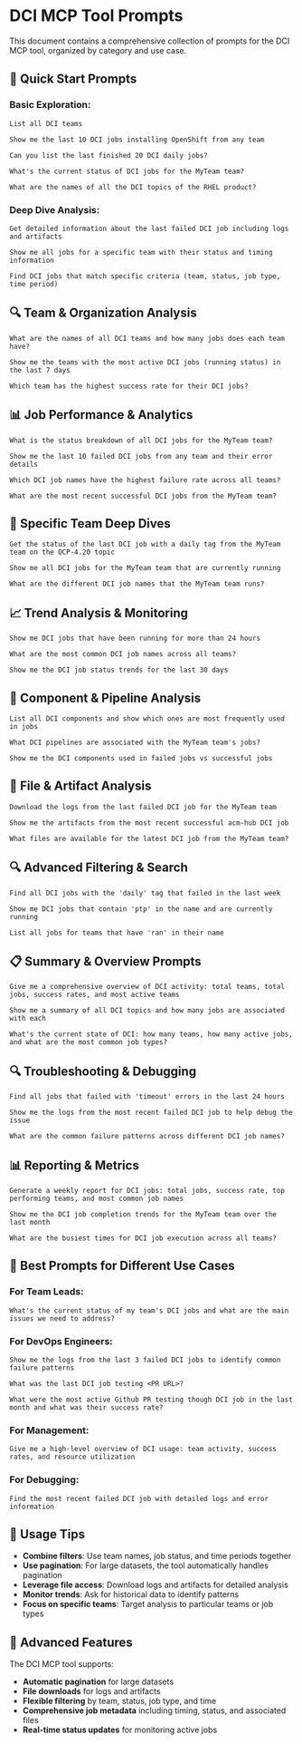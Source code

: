 # DCI MCP Tool Prompts

This document contains a comprehensive collection of prompts for the DCI MCP tool, organized by category and use case.

## 🚀 **Quick Start Prompts**

### **Basic Exploration:**

```
List all DCI teams
```

```
Show me the last 10 DCI jobs installing OpenShift from any team
```

```
Can you list the last finished 20 DCI daily jobs?
```

```
What's the current status of DCI jobs for the MyTeam team?
```

```
What are the names of all the DCI topics of the RHEL product?
```

### **Deep Dive Analysis:**
```
Get detailed information about the last failed DCI job including logs and artifacts
```

```
Show me all jobs for a specific team with their status and timing information
```

```
Find DCI jobs that match specific criteria (team, status, job type, time period)
```

## 🔍 **Team & Organization Analysis**

```
What are the names of all DCI teams and how many jobs does each team have?
```

```
Show me the teams with the most active DCI jobs (running status) in the last 7 days
```

```
Which team has the highest success rate for their DCI jobs?
```

## 📊 **Job Performance & Analytics**

```
What is the status breakdown of all DCI jobs for the MyTeam team?
```

```
Show me the last 10 failed DCI jobs from any team and their error details
```

```
Which DCI job names have the highest failure rate across all teams?
```

```
What are the most recent successful DCI jobs from the MyTeam team?
```

## 🎯 **Specific Team Deep Dives**

```
Get the status of the last DCI job with a daily tag from the MyTeam team on the OCP-4.20 topic
```

```
Show me all DCI jobs for the MyTeam team that are currently running
```

```
What are the different DCI job names that the MyTeam team runs?
```

## 📈 **Trend Analysis & Monitoring**

```
Show me DCI jobs that have been running for more than 24 hours
```

```
What are the most common DCI job names across all teams?
```

```
Show me the DCI job status trends for the last 30 days
```

## 🔧 **Component & Pipeline Analysis**

```
List all DCI components and show which ones are most frequently used in jobs
```

```
What DCI pipelines are associated with the MyTeam team's jobs?
```

```
Show me the DCI components used in failed jobs vs successful jobs
```

## 📁 **File & Artifact Analysis**

```
Download the logs from the last failed DCI job for the MyTeam team
```

```
Show me the artifacts from the most recent successful acm-hub DCI job
```

```
What files are available for the latest DCI job from the MyTeam team?
```

## 🔍 **Advanced Filtering & Search**

```
Find all DCI jobs with the 'daily' tag that failed in the last week
```

```
Show me DCI jobs that contain 'ptp' in the name and are currently running
```

```
List all jobs for teams that have 'ran' in their name
```

## 📋 **Summary & Overview Prompts**

```
Give me a comprehensive overview of DCI activity: total teams, total jobs, success rates, and most active teams
```

```
Show me a summary of all DCI topics and how many jobs are associated with each
```

```
What's the current state of DCI: how many teams, how many active jobs, and what are the most common job types?
```

## 🔍 **Troubleshooting & Debugging**

```
Find all jobs that failed with 'timeout' errors in the last 24 hours
```

```
Show me the logs from the most recent failed DCI job to help debug the issue
```

```
What are the common failure patterns across different DCI job names?
```

## 📊 **Reporting & Metrics**

```
Generate a weekly report for DCI jobs: total jobs, success rate, top performing teams, and most common job names
```

```
Show me the DCI job completion trends for the MyTeam team over the last month
```

```
What are the busiest times for DCI job execution across all teams?
```

## 🎯 **Best Prompts for Different Use Cases**

### **For Team Leads:**

```
What's the current status of my team's DCI jobs and what are the main issues we need to address?
```

### **For DevOps Engineers:**

```
Show me the logs from the last 3 failed DCI jobs to identify common failure patterns
```

```
What was the last DCI job testing <PR URL>?
```

```
What were the most active Github PR testing though DCI job in the last month and what was their success rate?
```

### **For Management:**

```
Give me a high-level overview of DCI usage: team activity, success rates, and resource utilization
```

### **For Debugging:**

```
Find the most recent failed DCI job with detailed logs and error information
```

## 📝 **Usage Tips**

- **Combine filters**: Use team names, job status, and time periods together
- **Use pagination**: For large datasets, the tool automatically handles pagination
- **Leverage file access**: Download logs and artifacts for detailed analysis
- **Monitor trends**: Ask for historical data to identify patterns
- **Focus on specific teams**: Target analysis to particular teams or job types

## 🔧 **Advanced Features**

The DCI MCP tool supports:
- **Automatic pagination** for large datasets
- **File downloads** for logs and artifacts
- **Flexible filtering** by team, status, job type, and time
- **Comprehensive job metadata** including timing, status, and associated files
- **Real-time status updates** for monitoring active jobs 
